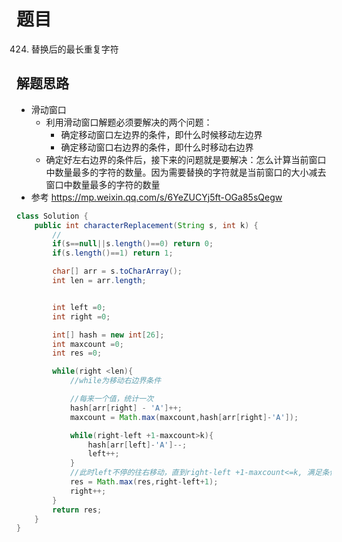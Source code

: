 # 题目
424. 替换后的最长重复字符

## 解题思路
- 滑动窗口
    + 利用滑动窗口解题必须要解决的两个问题：
        * 确定移动窗口左边界的条件，即什么时候移动左边界
        * 确定移动窗口右边界的条件，即什么时移动右边界
    + 确定好左右边界的条件后，接下来的问题就是要解决：怎么计算当前窗口中数量最多的字符的数量。因为需要替换的字符就是当前窗口的大小减去窗口中数量最多的字符的数量
- 参考 https://mp.weixin.qq.com/s/6YeZUCYj5ft-OGa85sQegw


```java
class Solution {
    public int characterReplacement(String s, int k) {
        //
        if(s==null||s.length()==0) return 0;
        if(s.length()==1) return 1;

        char[] arr = s.toCharArray();
        int len = arr.length;


        int left =0;
        int right =0;

        int[] hash = new int[26];
        int maxcount =0;
        int res =0;

        while(right <len){
            //while为移动右边界条件

            //每来一个值，统计一次
            hash[arr[right] - 'A']++;
            maxcount = Math.max(maxcount,hash[arr[right]-'A']);

            while(right-left +1-maxcount>k){
                hash[arr[left]-'A']--;
                left++;
            }
            //此时left不停的往右移动，直到right-left +1-maxcount<=k, 满足条件，更新res
            res = Math.max(res,right-left+1);
            right++;
        }
        return res;
    }
}
```
